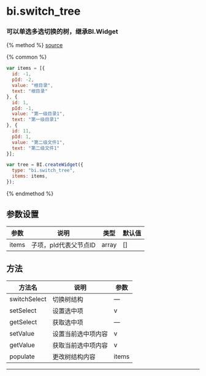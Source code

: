 # bi.switch_tree

### 可以单选多选切换的树，继承BI.Widget

{% method %}
[source](https://jsfiddle.net/fineui/crd4z1nd/)

{% common %}
```javascript
var items = [{
  id: -1,
  pId: -2,
  value: "根目录",
  text: "根目录"
}, {
  id: 1,
  pId: -1,
  value: "第一级目录1",
  text: "第一级目录1"
}, {
  id: 11,
  pId: 1,
  value: "第二级文件1",
  text: "第二级文件1"
}];

var tree = BI.createWidget({
  type: "bi.switch_tree",
  items: items,
});
```

{% endmethod %}

## 参数设置
| 参数    | 说明            | 类型    | 默认值  |
| ----- | ------------- | ----- | ---- |
| items | 子项，pId代表父节点ID | array | []   |

## 方法
| 方法名          | 说明        | 参数           |
| ------------ | --------- | ------------ |
| switchSelect | 切换树结构     | — |
| setSelect    | 设置选中项     | v |
| getSelect    | 获取选中项     | —  |
| setValue     | 设置当前选中项内容 | v  |
| getValue     | 获取当前选中项内容 | v  |
| populate     | 更改树结构内容      | items  |

------



